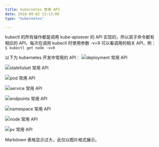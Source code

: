 ```yaml
---
title: kubernetes 常用 API
date: 2018-09-02 13:13:00
type: "kubernetes"

---
```


kubectl  的所有操作都是调用 kube-apisever 的 API 实现的，所以其子命令都有相应的 API，每次在调用 kubectl 时使用参数  -v=9  可以看调用的相关 API，例：
 `$ kubectl get node -v=9` 

以下为 kubernetes 开发中常用的 API：
![deployment 常用 API](https://upload-images.jianshu.io/upload_images/1262158-6fdb3babc9522929.png?imageMogr2/auto-orient/strip%7CimageView2/2/w/1240)

![statefulset 常用 API](https://upload-images.jianshu.io/upload_images/1262158-2562e12aaa019909.png?imageMogr2/auto-orient/strip%7CimageView2/2/w/1240)

![pod 常用 API](https://upload-images.jianshu.io/upload_images/1262158-d74728f38ba4361e.png?imageMogr2/auto-orient/strip%7CimageView2/2/w/1240)


![service 常用 API](https://upload-images.jianshu.io/upload_images/1262158-225076f08495b6d4.png?imageMogr2/auto-orient/strip%7CimageView2/2/w/1240)

![endpoints 常用 API](https://upload-images.jianshu.io/upload_images/1262158-71c815ad4fc45a65.png?imageMogr2/auto-orient/strip%7CimageView2/2/w/1240)

![namespace 常用 API](https://upload-images.jianshu.io/upload_images/1262158-f79e0c4bb215bb40.png?imageMogr2/auto-orient/strip%7CimageView2/2/w/1240)

![node 常用 API](https://upload-images.jianshu.io/upload_images/1262158-e67546fabc697d13.png?imageMogr2/auto-orient/strip%7CimageView2/2/w/1240)

![pv 常用 API](https://upload-images.jianshu.io/upload_images/1262158-a0eca87df2960565.png?imageMogr2/auto-orient/strip%7CimageView2/2/w/1240)

 Markdown 表格显示过大，此仅以图片格式展示。

